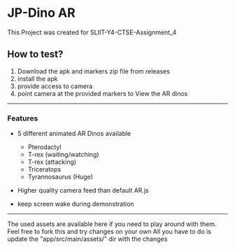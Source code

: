 # JP-Dino AR

This Project was created for SLIIT-Y4-CTSE-Assignment_4

## How to test?
1. Download the apk and markers zip file from releases
2. install the apk
3. provide access to camera
4. point camera at the provided markers to View the AR dinos

<hr />

### Features
- 5 different animated AR Dinos available
  - Pterodactyl
  - T-rex (waiting/watching)
  - T-rex (attacking)
  - Triceratops
  - Tyrannosaurus (Huge)

- Higher quality camera feed than default AR.js
- keep screen wake during demonstration

<hr />
The used assets are available here if you need to play around with them.
Feel free to fork this and try changes on your own
All you have to do is update the "app/src/main/assets/" dir with the changes